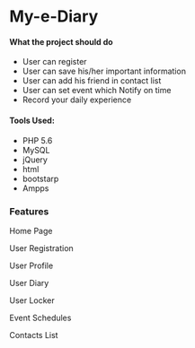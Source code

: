 # My-e-Diary



#### What the project should do
* User can register
* User can save his/her important information
* User can add his friend in contact list
* User can set event which Notify on time 
* Record your daily experience

#### Tools Used:

* PHP 5.6
* MySQL
* jQuery
* html
* bootstarp
* Ampps


### Features

Home Page


User Registration


User Profile


User Diary


User Locker


Event Schedules


Contacts List
